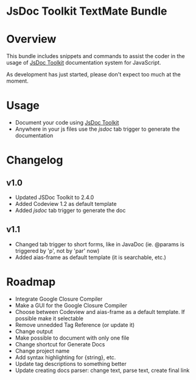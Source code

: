 # JsDoc Toolkit TextMate Bundle

Overview
========

This bundle includes snippets and commands to assist the coder in the usage of [JsDoc Toolkit](http://code.google.com/p/jsdoc-toolkit/) documentation system for JavaScript.

As development has just started, please don't expect too much at the moment.



Usage
=====
* Document your code using [JsDoc Toolkit](http://code.google.com/p/jsdoc-toolkit/)
* Anywhere in your js files use the *jsdoc* tab trigger to generate the documentation

Changelog
=========

v1.0
----
* Updated JSDoc Toolkit to 2.4.0
* Added Codeview 1.2 as default template
* Added *jsdoc* tab trigger to generate the doc

v1.1
----
* Changed tab trigger to short forms, like in JavaDoc (ie. @params is triggered by 'p', not by 'par' now)
* Added aias-frame as default template (it is searchable, etc.)

Roadmap
=======

* Integrate Google Closure Compiler
* Make a GUI for the Google Closure Compiler
* Choose between Codeview and aias-frame as a default template. If possible make it selectable
* Remove unnedded Tag Reference (or update it)
* Change output 
* Make possible to document with only one file
* Change shortcut for Generate Docs
* Change project name
* Add syntax highlighting for {string}, etc.
* Update tag descriptions to something better
* Update creating docs parser: change text, parse text, create final link

